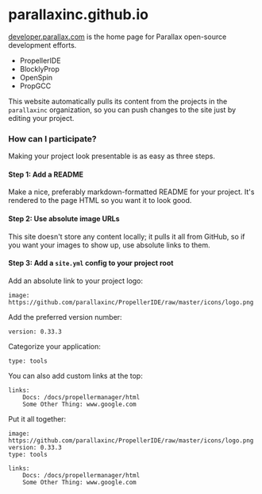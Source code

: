 # parallaxinc.github.io

[developer.parallax.com](http://developer.parallax.com) is the home page for Parallax open-source development efforts.

- PropellerIDE
- BlocklyProp
- OpenSpin
- PropGCC

This website automatically pulls its content from the projects in the `parallaxinc` organization, so you can push changes to the site just by editing your project.

### How can I participate?

Making your project look presentable is as easy as three steps.

#### Step 1: Add a README

Make a nice, preferably markdown-formatted README for your project. It's rendered to the page HTML so you want it to look good.

#### Step 2: Use absolute image URLs

This site doesn't store any content locally; it pulls it all from GitHub, so if you want your images to show up, use absolute links to them.

#### Step 3: Add a `site.yml` config to your project root

Add an absolute link to your project logo:

    image: https://github.com/parallaxinc/PropellerIDE/raw/master/icons/logo.png
    
Add the preferred version number:

    version: 0.33.3
    
Categorize your application:

    type: tools

You can also add custom links at the top:

    links:
        Docs: /docs/propellermanager/html
        Some Other Thing: www.google.com
        
Put it all together:

    image: https://github.com/parallaxinc/PropellerIDE/raw/master/icons/logo.png
    version: 0.33.3
    type: tools

    links:
        Docs: /docs/propellermanager/html
        Some Other Thing: www.google.com
